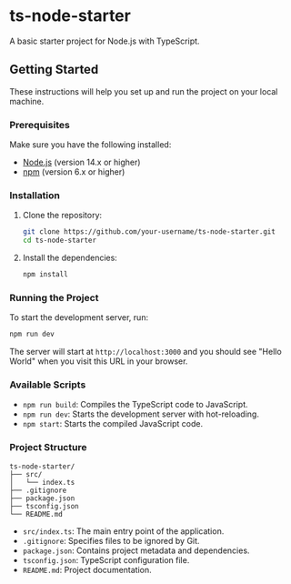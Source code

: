 # ts-node-starter

A basic starter project for Node.js with TypeScript.

## Getting Started

These instructions will help you set up and run the project on your local machine.

### Prerequisites

Make sure you have the following installed:

- [Node.js](https://nodejs.org/) (version 14.x or higher)
- [npm](https://www.npmjs.com/) (version 6.x or higher)

### Installation

1. Clone the repository:

   ```sh
   git clone https://github.com/your-username/ts-node-starter.git
   cd ts-node-starter
   ```

2. Install the dependencies:
   ```sh
   npm install
   ```

### Running the Project

To start the development server, run:

```sh
npm run dev
```

The server will start at `http://localhost:3000` and you should see "Hello World" when you visit this URL in your browser.

### Available Scripts

- `npm run build`: Compiles the TypeScript code to JavaScript.
- `npm run dev`: Starts the development server with hot-reloading.
- `npm start`: Starts the compiled JavaScript code.

### Project Structure

```
ts-node-starter/
├── src/
│   └── index.ts
├── .gitignore
├── package.json
├── tsconfig.json
└── README.md
```

- `src/index.ts`: The main entry point of the application.
- `.gitignore`: Specifies files to be ignored by Git.
- `package.json`: Contains project metadata and dependencies.
- `tsconfig.json`: TypeScript configuration file.
- `README.md`: Project documentation.
